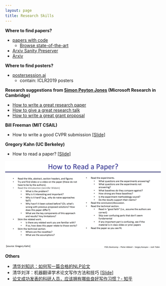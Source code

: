 ```yaml
---
layout: page
title: Research Skills
---
```


**Where to find papers?**
- [papers with code](https://www.paperswithcode.com/)
	- [Browse state-of-the-art](https://paperswithcode.com/sota)
- [Arxiv Sanity Preserver](http://www.arxiv-sanity.com/)
- [Arxiv](https://arxiv.org/)

**Where to find posters?**
- [postersession.ai](https://postersession.ai/)
	- contain: ICLR2019 posters

**Research suggestions from [Simon Peyton Jones](https://www.microsoft.com/en-us/research/people/simonpj/) (Microsoft Research in Cambridge)**
- [How to write a great research paper](https://www.microsoft.com/en-us/research/academic-program/write-great-research-paper/)
- [How to give a great research talk](https://www.microsoft.com/en-us/research/academic-program/give-great-research-talk/)
- [How to write a great grant proposal](https://www.microsoft.com/en-us/research/academic-program/how-to-write-a-great-research-proposal/)

**Bill Freeman (MIT CSAIL)**
- How to write a good CVPR submission [[Slide]](/topics/data/write_a_good_paper.pdf)

**Gregory Kahn (UC Berkeley)**
- How to read a paper? [[Slide]](/topics/data/how_to_read_a_paper.pdf)

<p style="text-align:center">
<img src="/topics/img/how_to_read_a_paper.png" />
</p>

**Others**
- [清华刘知远：如何写一篇合格的NLP论文](https://zhuanlan.zhihu.com/p/58752815)
- 清华刘洋：机器翻译学术论⽂写作⽅法和技巧 [[Slide]](http://nlp.csai.tsinghua.edu.cn/~ly/talks/cwmt14_tut.pdf)
- [论文成功发表的科研人员，应该拥有哪些良好写作习惯？- 知乎](https://www.zhihu.com/question/38059861)